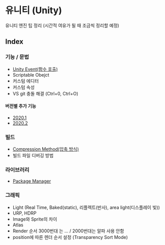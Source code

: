 # 유니티 (Unity)
유니티 엔진 팁 정리 (시간적 여유가 될 때 조금씩 정리할 예정)

## Index
### 기능 / 문법
- [Unity Event(함수 호출)](UnityEvent.md)
- Scriptable Obejct
- 커스텀 에디터
- 커스텀 속성
- VS git 충돌 해결 (Ctrl+0, Ctrl+O)

#### 버전별 추가 기능
- [2020.1](2020_1.md)
- [2020.2](2020_2.md)

### 빌드
- [Compression Method(압축 방식)](CompressionMethod.md)
- 빌드 파일 디버깅 방법

### 라이브러리
- [Package Manager](PackageManager.md)

### 그래픽
- Light (Real Time, Baked(static), 리플렉트(반사), area light(디스플레이 빛))
- URP, HDRP
- Image와 Sprite의 차이
- Atlas
- Render 순서 3000번대 는 ... / 2000번대는 알파 사용 안함
- position에 따른 렌더 순서 설정 (Transparency Sort Mode)
